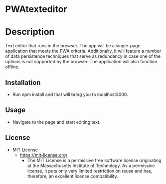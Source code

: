 # PWAtexteditor
# Description
Text editor that runs in the browser. The app will be a single-page application that meets the PWA criteria. Additionally, it will feature a number of data persistence techniques that serve as redundancy in case one of the options is not supported by the browser. The application will also function offline.


## Installation
- Run npm install and that will bring you to localhost3000.


## Usage
- Navigate to the page and start editing text.


## License

- MIT License
    - https://mit-license.org/
        - The MIT License is a permissive free software license originating at the Massachusetts Institute of Technology. As a permissive license, it puts only very limited restriction on reuse and has, therefore, an excellent license compatibility.